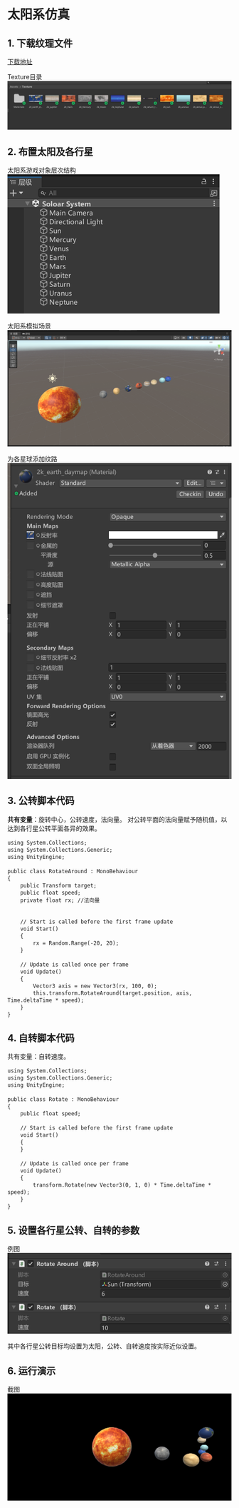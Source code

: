# 太阳系仿真

## 1. 下载纹理文件

[下载地址](https://www.solarsystemscope.com/textures/)

Texture目录
![](../src/3.png)

## 2. 布置太阳及各行星

太阳系游戏对象层次结构
![](../src/1.png)

太阳系模拟场景
![](../src/2.png)

为各星球添加纹路
![](../src/4.png)

## 3. 公转脚本代码

**共有变量**：旋转中心，公转速度，法向量。
对公转平面的法向量赋予随机值，以达到各行星公转平面各异的效果。

```Csharp
using System.Collections;
using System.Collections.Generic;
using UnityEngine;

public class RotateAround : MonoBehaviour
{
    public Transform target;
    public float speed;
    private float rx; //法向量


    // Start is called before the first frame update
    void Start()
    {
        rx = Random.Range(-20, 20);
    }

    // Update is called once per frame
    void Update()
    {
        Vector3 axis = new Vector3(rx, 100, 0);
        this.transform.RotateAround(target.position, axis, Time.deltaTime * speed);
    }
}
```

## 4. 自转脚本代码

共有变量：自转速度。
```Csharp
using System.Collections;
using System.Collections.Generic;
using UnityEngine;

public class Rotate : MonoBehaviour
{
    public float speed;

    // Start is called before the first frame update
    void Start()
    {
    }

    // Update is called once per frame
    void Update()
    {
        transform.Rotate(new Vector3(0, 1, 0) * Time.deltaTime * speed);
    }
}

```

## 5. 设置各行星公转、自转的参数

例图
![](../src/5.png)

其中各行星公转目标均设置为太阳，公转、自转速度按实际近似设置。

## 6. 运行演示

截图
![](../src/6.png)